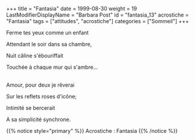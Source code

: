 +++
title = "Fantasia"
date = 1999-08-30
weight = 19
LastModifierDisplayName = "Barbara Post"
id = "fantasia_13"
acrostiche = "Fantasia"
tags = ["attitudes", "acrostiche"]
categories = ["Sommeil"]
+++

Ferme tes yeux comme un enfant

Attendant le soir dans sa chambre,

Nuit câline s'ébouriffait

Touchée à chaque mur qui s'ambre...

 \
Amour, pour deux je rêverai

Sur les reflets roses d'icône;

Intimité se bercerait

A sa simplicité synchrone.

{{% notice style="primary" %}}
Acrostiche : Fantasia
{{% /notice %}}
